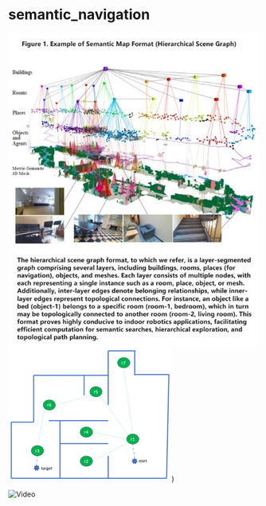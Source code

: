 # semantic_navigation

![Figure 1](https://github.com/robinhyg/semantic_navigation/blob/main/figure%201.jpg)
![Figure 2](https://github.com/robinhyg/semantic_navigation/blob/main/figure2.png))

![Video](https://youtu.be/VBJbJ25dr3A)
